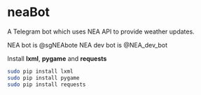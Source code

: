 # neaBot
A Telegram bot which uses NEA API to provide weather updates.

NEA bot is @sgNEAbote
NEA dev bot is @NEA_dev_bot

Install **lxml**,  **pygame** and **requests**
```sh
sudo pip install lxml
sudo pip install pygame
sudo pip install requests
```

